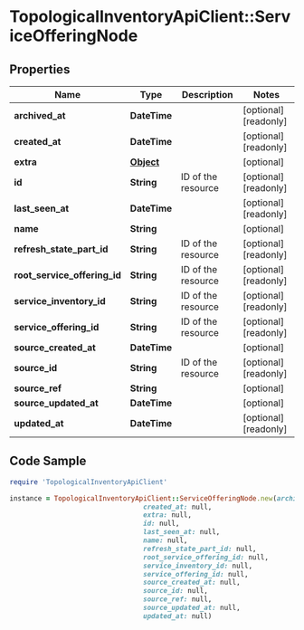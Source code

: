 # TopologicalInventoryApiClient::ServiceOfferingNode

## Properties

Name | Type | Description | Notes
------------ | ------------- | ------------- | -------------
**archived_at** | **DateTime** |  | [optional] [readonly] 
**created_at** | **DateTime** |  | [optional] [readonly] 
**extra** | [**Object**](.md) |  | [optional] 
**id** | **String** | ID of the resource | [optional] [readonly] 
**last_seen_at** | **DateTime** |  | [optional] [readonly] 
**name** | **String** |  | [optional] 
**refresh_state_part_id** | **String** | ID of the resource | [optional] [readonly] 
**root_service_offering_id** | **String** | ID of the resource | [optional] [readonly] 
**service_inventory_id** | **String** | ID of the resource | [optional] [readonly] 
**service_offering_id** | **String** | ID of the resource | [optional] [readonly] 
**source_created_at** | **DateTime** |  | [optional] 
**source_id** | **String** | ID of the resource | [optional] [readonly] 
**source_ref** | **String** |  | [optional] 
**source_updated_at** | **DateTime** |  | [optional] 
**updated_at** | **DateTime** |  | [optional] [readonly] 

## Code Sample

```ruby
require 'TopologicalInventoryApiClient'

instance = TopologicalInventoryApiClient::ServiceOfferingNode.new(archived_at: null,
                                 created_at: null,
                                 extra: null,
                                 id: null,
                                 last_seen_at: null,
                                 name: null,
                                 refresh_state_part_id: null,
                                 root_service_offering_id: null,
                                 service_inventory_id: null,
                                 service_offering_id: null,
                                 source_created_at: null,
                                 source_id: null,
                                 source_ref: null,
                                 source_updated_at: null,
                                 updated_at: null)
```


